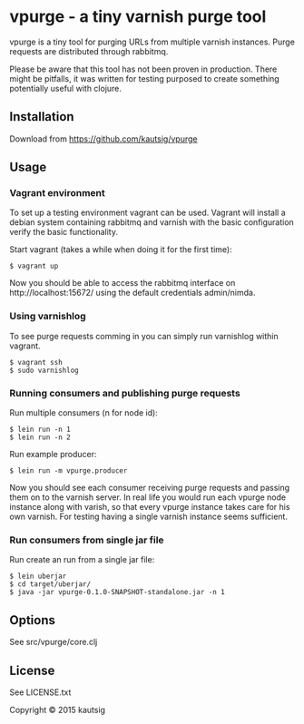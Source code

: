 # vpurge - a tiny varnish purge tool

vpurge is a tiny tool for purging URLs from multiple varnish
instances. Purge requests are distributed through rabbitmq.

Please be aware that this tool has not been proven in
production. There might be pitfalls, it was written for testing
purposed to create something potentially useful with clojure.

## Installation

Download from https://github.com/kautsig/vpurge

## Usage

### Vagrant environment

To set up a testing environment vagrant can be used. Vagrant will
install a debian system containing rabbitmq and varnish with the basic
configuration verify the basic functionality.

Start vagrant (takes a while when doing it for the first time):

    $ vagrant up

Now you should be able to access the rabbitmq interface on
http://localhost:15672/ using the default credentials admin/nimda.

### Using varnishlog

To see purge requests comming in you can simply run varnishlog within
vagrant.

    $ vagrant ssh
    $ sudo varnishlog

### Running consumers and publishing purge requests

Run multiple consumers (n for node id):

    $ lein run -n 1
    $ lein run -n 2

Run example producer:

    $ lein run -m vpurge.producer

Now you should see each consumer receiving purge requests and passing
them on to the varnish server. In real life you would run each vpurge
node instance along with varish, so that every vpurge instance takes
care for his own varnish. For testing having a single varnish instance
seems sufficient.

### Run consumers from single jar file

Run create an run from a single jar file:

    $ lein uberjar
    $ cd target/uberjar/
    $ java -jar vpurge-0.1.0-SNAPSHOT-standalone.jar -n 1

## Options

See src/vpurge/core.clj

## License

See LICENSE.txt

Copyright © 2015 kautsig

